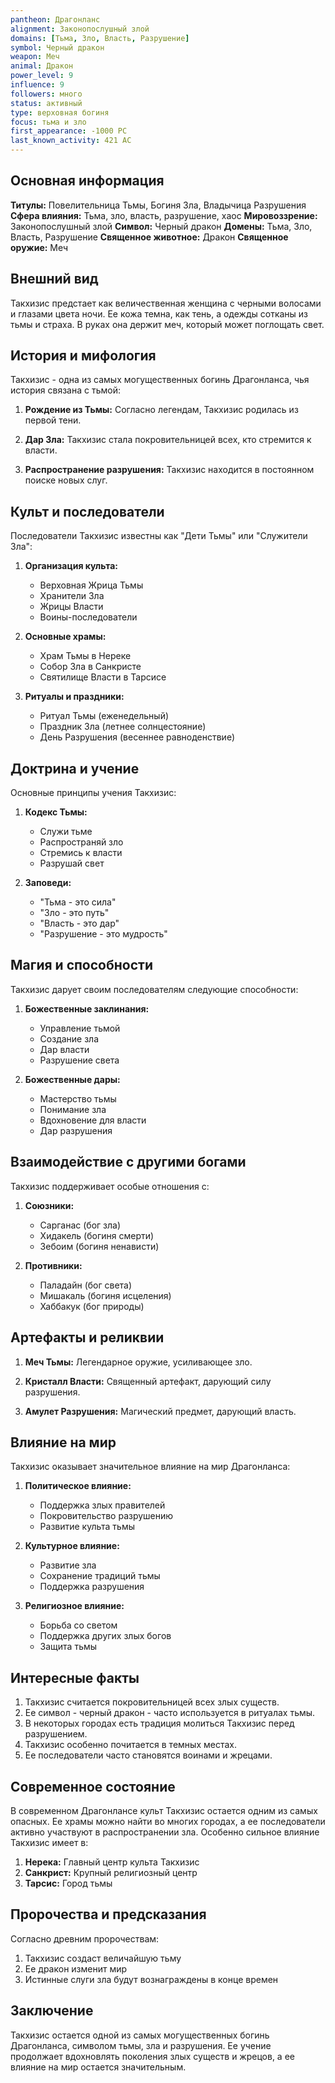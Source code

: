 ```yaml
---
pantheon: Драгонланс
alignment: Законопослушный злой
domains: [Тьма, Зло, Власть, Разрушение]
symbol: Черный дракон
weapon: Меч
animal: Дракон
power_level: 9
influence: 9
followers: много
status: активный
type: верховная богиня
focus: тьма и зло
first_appearance: -1000 PC
last_known_activity: 421 AC
---
```


## Основная информация

**Титулы:** Повелительница Тьмы, Богиня Зла, Владычица Разрушения
**Сфера влияния:** Тьма, зло, власть, разрушение, хаос
**Мировоззрение:** Законопослушный злой
**Символ:** Черный дракон
**Домены:** Тьма, Зло, Власть, Разрушение
**Священное животное:** Дракон
**Священное оружие:** Меч

## Внешний вид

Такхизис предстает как величественная женщина с черными волосами и глазами цвета ночи. Ее кожа темна, как тень, а одежды сотканы из тьмы и страха. В руках она держит меч, который может поглощать свет.

## История и мифология

Такхизис - одна из самых могущественных богинь Драгонланса, чья история связана с тьмой:

1. **Рождение из Тьмы:** Согласно легендам, Такхизис родилась из первой тени.

2. **Дар Зла:** Такхизис стала покровительницей всех, кто стремится к власти.

3. **Распространение разрушения:** Такхизис находится в постоянном поиске новых слуг.

## Культ и последователи

Последователи Такхизис известны как "Дети Тьмы" или "Служители Зла":

1. **Организация культа:**

   - Верховная Жрица Тьмы
   - Хранители Зла
   - Жрицы Власти
   - Воины-последователи

2. **Основные храмы:**

   - Храм Тьмы в Нереке
   - Собор Зла в Санкристе
   - Святилище Власти в Тарсисе

3. **Ритуалы и праздники:**
   - Ритуал Тьмы (еженедельный)
   - Праздник Зла (летнее солнцестояние)
   - День Разрушения (весеннее равноденствие)

## Доктрина и учение

Основные принципы учения Такхизис:

1. **Кодекс Тьмы:**

   - Служи тьме
   - Распространяй зло
   - Стремись к власти
   - Разрушай свет

2. **Заповеди:**
   - "Тьма - это сила"
   - "Зло - это путь"
   - "Власть - это дар"
   - "Разрушение - это мудрость"

## Магия и способности

Такхизис дарует своим последователям следующие способности:

1. **Божественные заклинания:**

   - Управление тьмой
   - Создание зла
   - Дар власти
   - Разрушение света

2. **Божественные дары:**
   - Мастерство тьмы
   - Понимание зла
   - Вдохновение для власти
   - Дар разрушения

## Взаимодействие с другими богами

Такхизис поддерживает особые отношения с:

1. **Союзники:**

   - Сарганас (бог зла)
   - Хидакель (богиня смерти)
   - Зебоим (богиня ненависти)

2. **Противники:**
   - Паладайн (бог света)
   - Мишакаль (богиня исцеления)
   - Хаббакук (бог природы)

## Артефакты и реликвии

1. **Меч Тьмы:** Легендарное оружие, усиливающее зло.

2. **Кристалл Власти:** Священный артефакт, дарующий силу разрушения.

3. **Амулет Разрушения:** Магический предмет, дарующий власть.

## Влияние на мир

Такхизис оказывает значительное влияние на мир Драгонланса:

1. **Политическое влияние:**

   - Поддержка злых правителей
   - Покровительство разрушению
   - Развитие культа тьмы

2. **Культурное влияние:**

   - Развитие зла
   - Сохранение традиций тьмы
   - Поддержка разрушения

3. **Религиозное влияние:**
   - Борьба со светом
   - Поддержка других злых богов
   - Защита тьмы

## Интересные факты

1. Такхизис считается покровительницей всех злых существ.
2. Ее символ - черный дракон - часто используется в ритуалах тьмы.
3. В некоторых городах есть традиция молиться Такхизис перед разрушением.
4. Такхизис особенно почитается в темных местах.
5. Ее последователи часто становятся воинами и жрецами.

## Современное состояние

В современном Драгонлансе культ Такхизис остается одним из самых опасных. Ее храмы можно найти во многих городах, а ее последователи активно участвуют в распространении зла. Особенно сильное влияние Такхизис имеет в:

1. **Нерека:** Главный центр культа Такхизис
2. **Санкрист:** Крупный религиозный центр
3. **Тарсис:** Город тьмы

## Пророчества и предсказания

Согласно древним пророчествам:

1. Такхизис создаст величайшую тьму
2. Ее дракон изменит мир
3. Истинные слуги зла будут вознаграждены в конце времен

## Заключение

Такхизис остается одной из самых могущественных богинь Драгонланса, символом тьмы, зла и разрушения. Ее учение продолжает вдохновлять поколения злых существ и жрецов, а ее влияние на мир остается значительным.
